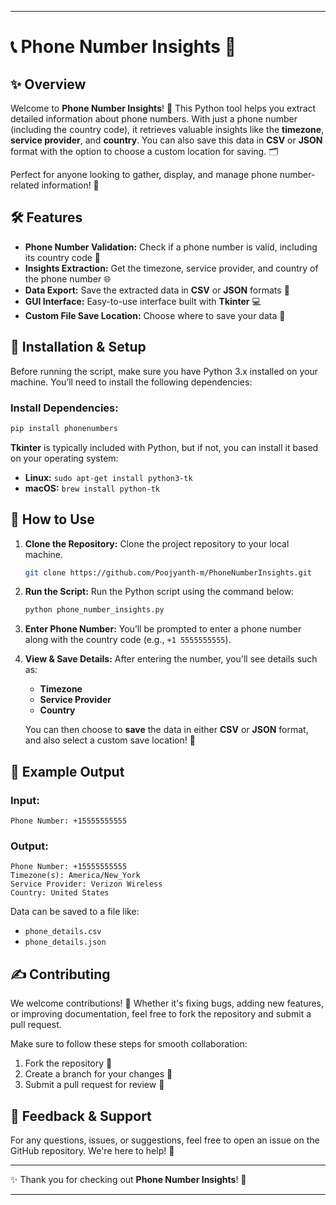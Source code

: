 
---

# 📞 **Phone Number Insights** 📍

## ✨ **Overview**
Welcome to **Phone Number Insights**! 🚀 This Python tool helps you extract detailed information about phone numbers. With just a phone number (including the country code), it retrieves valuable insights like the **timezone**, **service provider**, and **country**. You can also save this data in **CSV** or **JSON** format with the option to choose a custom location for saving. 🗂️

Perfect for anyone looking to gather, display, and manage phone number-related information! 📲

## 🛠️ **Features**
- **Phone Number Validation:** Check if a phone number is valid, including its country code 📍
- **Insights Extraction:** Get the timezone, service provider, and country of the phone number 🌐
- **Data Export:** Save the extracted data in **CSV** or **JSON** formats 📑
- **GUI Interface:** Easy-to-use interface built with **Tkinter** 💻
- **Custom File Save Location:** Choose where to save your data 🔄

## 🔧 **Installation & Setup**

Before running the script, make sure you have Python 3.x installed on your machine. You’ll need to install the following dependencies:

### Install Dependencies:

```bash
pip install phonenumbers
```

**Tkinter** is typically included with Python, but if not, you can install it based on your operating system:

- **Linux:** `sudo apt-get install python3-tk`
- **macOS:** `brew install python-tk`

## 🚀 **How to Use**

1. **Clone the Repository:**
   Clone the project repository to your local machine.
   
   ```bash
   git clone https://github.com/Poojyanth-m/PhoneNumberInsights.git
   ```

2. **Run the Script:**
   Run the Python script using the command below:
   
   ```bash
   python phone_number_insights.py
   ```

3. **Enter Phone Number:**
   You’ll be prompted to enter a phone number along with the country code (e.g., `+1 5555555555`).

4. **View & Save Details:**
   After entering the number, you'll see details such as:
   - **Timezone**
   - **Service Provider**
   - **Country**

   You can then choose to **save** the data in either **CSV** or **JSON** format, and also select a custom save location! 🎉

## 📸 **Example Output**

### Input:
```
Phone Number: +15555555555
```

### Output:
```
Phone Number: +15555555555
Timezone(s): America/New_York
Service Provider: Verizon Wireless
Country: United States
```

Data can be saved to a file like:
- `phone_details.csv`
- `phone_details.json`

## ✍️ **Contributing**

We welcome contributions! 🤝 Whether it's fixing bugs, adding new features, or improving documentation, feel free to fork the repository and submit a pull request. 

Make sure to follow these steps for smooth collaboration:
1. Fork the repository 🚀
2. Create a branch for your changes 🌱
3. Submit a pull request for review 💬

## 💬 **Feedback & Support**

For any questions, issues, or suggestions, feel free to open an issue on the GitHub repository. We're here to help! 🤖

---

✨ Thank you for checking out **Phone Number Insights**! 🎉

---
